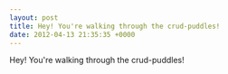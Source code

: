 ```yaml
---
layout: post
title: Hey! You're walking through the crud-puddles!
date: 2012-04-13 21:35:35 +0000
---
```


Hey! You're walking through the crud-puddles!

